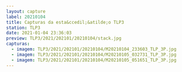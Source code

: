 ```yaml
---
layout: capture
label: 20210104
title: Capturas da esta&ccedil;&atilde;o TLP3
station: TLP3
date: 2021-01-04 23:36:03
preview: TLP3/2021/202101/20210104/stack.jpg
capturas:
  - imagem: TLP3/2021/202101/20210104/M20210104_233603_TLP_3P.jpg
  - imagem: TLP3/2021/202101/20210104/M20210105_032731_TLP_3P.jpg
  - imagem: TLP3/2021/202101/20210104/M20210105_051651_TLP_3P.jpg
---
```

